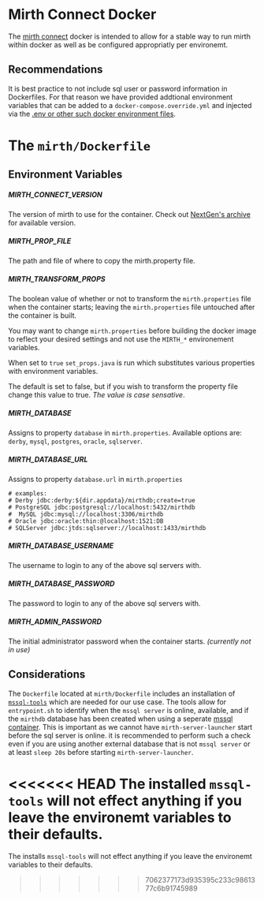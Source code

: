 # Mirth Connect Docker

The [mirth connect](https://www.nextgen.com/products-and-services/integration-engine) 
docker is intended to allow for a stable way to run mirth within docker as 
well as be configured appropriatly per environemt.

## Recommendations

It is best practice to not include sql user or password information in Dockerfiles. For that reason we have provided addtional environment variables
that can be added to a `docker-compose.override.yml` and injected via the [.env
or other such docker environment files](https://docs.docker.com/compose/env-file/).

# The `mirth/Dockerfile`

## Environment Variables

##### MIRTH_CONNECT_VERSION

The version of mirth to use for the container. Check out [NextGen's archive](http://downloads.mirthcorp.com/archive/connect/) for available version.

##### MIRTH_PROP_FILE

The path and file of where to copy the mirth.property file.

##### MIRTH_TRANSFORM_PROPS

The boolean value of whether or not to transform the `mirth.properties` 
file when the container starts; leaving the `mirth.properties` file untouched
after the container is built.

You may want to change `mirth.properties` before building the docker image
to reflect your desired settings and not use the `MIRTH_*` environement 
variables.

When set to `true` `set_props.java` is run which substitutes various properties
with environment variables.

The default is set to false, but if you wish to transform the property file change this value to true. _The value is case sensative_. 

##### MIRTH_DATABASE

Assigns to property `database` in `mirth.properties`. Available options are: `derby`, `mysql`, `postgres`, `oracle`, `sqlserver`.

##### MIRTH_DATABASE_URL

Assigns to property `database.url` in `mirth.properties`

```
# examples:
# Derby jdbc:derby:${dir.appdata}/mirthdb;create=true
# PostgreSQL jdbc:postgresql://localhost:5432/mirthdb
#  MySQL jdbc:mysql://localhost:3306/mirthdb
# Oracle jdbc:oracle:thin:@localhost:1521:DB
# SQLServer jdbc:jtds:sqlserver://localhost:1433/mirthdb
```

##### MIRTH_DATABASE_USERNAME

The username to login to any of the above sql servers with.

##### MIRTH_DATABASE_PASSWORD

The password to login to any of the above sql servers with.

##### MIRTH_ADMIN_PASSWORD

The initial administrator password when the container starts. _(currently not in use)_

## Considerations

The `Dockerfile` located at `mirth/Dockerfile` includes an installation of [`mssql-tools`](https://docs.microsoft.com/en-us/sql/tools/sqlcmd-utility?view=sql-server-2017) which are needed for our use case. The tools allow for `entrypoint.sh` to identify when the `mssql server` is online, available, and if the `mirthdb` database has been created when using a seperate [mssql container](https://hub.docker.com/_/microsoft-mssql-server). This is important
as we cannot have `mirth-server-launcher` start before the sql server is online.
it is recommended to perform such a check even if you are using another external database that is not `mssql server`  or at least `sleep 20s`
before starting `mirth-server-launcher`.

<<<<<<< HEAD
The installed `mssql-tools` will not effect anything if you leave the environemt
variables to their defaults.
=======
The installs `mssql-tools` will not effect anything if you leave the environemt
variables to their defaults.
>>>>>>> 7062377173d935395c233c9861377c6b91745989
